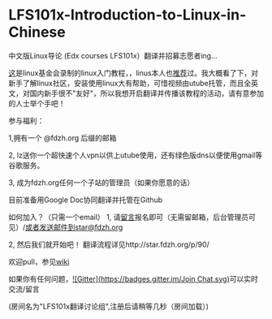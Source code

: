 LFS101x-Introduction-to-Linux-in-Chinese
========================================


中文版Linux导论  (Edx courses LFS101x）翻译并招募志愿者ing...

[这](https://www.edx.org/course/linuxfoundationx/linuxfoundationx-lfs101x-2-introduction-5386)是linux基金会录制的linux入门教程，，linus本人也[推荐](https://www.youtube.com/watch?v=x8iKn4tsW1A)过。我大概看了下，对新手了解linux社区，安装使用linux大有帮助，可惜视频由utube托管，而且全英文，对国内新手很不"友好"，所以我想开启翻译并传播该教程的活动，请有意参加的人士举个手吧！

 

参与福利：

1,拥有一个 @fdzh.org 后缀的邮箱

2, lz送你一个超快速个人vpn以供上utube使用，还有绿色版dns以便使用gmail等谷歌服务。

3, 成为fdzh.org任何一个子站的管理员（如果你愿意的话）

目前准备用Google Doc协同翻译并托管在Github

如何加入？（只需一个email）
1, 请[留言](http://star.fdzh.org/p/89/)报名即可（无需留邮箱，后台管理员可见）/或者发送邮件到star@fdzh.org

2, 然后我们就开始吧！
翻译流程详见http://star.fdzh.org/p/90/

欢迎pull，参见[wiki](https://github.com/tvvocold/LFS101x-Introduction-to-Linux-in-Chinese/wiki)

如果你有任何问题，[![Gitter](https://badges.gitter.im/Join Chat.svg)](https://gitter.im/fdzh/LFS101x)可以实时交流/留言

(房间名为"LFS101x翻译讨论组",注册后请稍等几秒（房间加载）)
